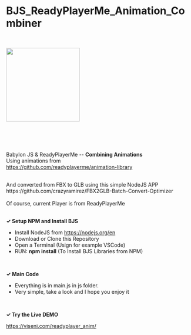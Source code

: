 # BJS_ReadyPlayerMe_Animation_Combiner

<br>

<a href="https://www.viseni.com" target="_blank"><img src="https://www.viseni.com/viseni_logo_2.png" style="width: 200px; margin-bottom: 50px"></a>
<br>
<br>

Babylon JS & ReadyPlayerMe -- <b>Combining Animations</b>
<br>
Using animations from
<br>
https://github.com/readyplayerme/animation-library

<br>
And converted from FBX to GLB using this simple NodeJS APP
<br>
https://github.com/crazyramirez/FBX2GLB-Batch-Convert-Optimizer

<br>
<br>
Of course, current Player is from ReadyPlayerMe
<br>
<br>

<b><span>&#10003;</span>
Setup NPM and Install BJS</b>

- Install NodeJS from https://nodejs.org/en
- Download or Clone this Repository
- Open a Terminal (Usign for example VSCode) 
- RUN: <b>npm install</b> (To Install BJS Libraries from NPM)
<br>

<b><span>&#10003;</span>
Main Code</b>
- Everything is in main.js in js folder.
- Very simple, take a look and I hope you enjoy it
<br>

<b><span>&#10003;</span>
Try the Live DEMO</b>

https://viseni.com/readyplayer_anim/
